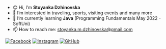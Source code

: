 - 😊 Hi, I’m **Stoyanka Dzhinovska**
- 👀 I’m interested in traveling, sports, visiting events and many more
- 🌱 I’m currently learning **Java** (Programming Fundamentals May 2022 - SoftUni)
- 📫 How to reach me: stoyanka.m.dzhinovska@gmail.com


[![Facebook](https://img.shields.io/badge/-Facebook-00B2FF?style=flat-square&logo=Facebook&logoColor=white)](https://www.facebook.com/dundi)
[![Instagram](https://img.shields.io/badge/-Instagram-e4405f?style=flat-square&logo=Instagram&logoColor=white)](https://www.instagram.com/justfollowyourdreamsss) 
[![GitHub](https://img.shields.io/badge/-Github-000000?style=flat-square&logo=Github&logoColor=white)](https://github.com/StoyankaDzhinovska)
